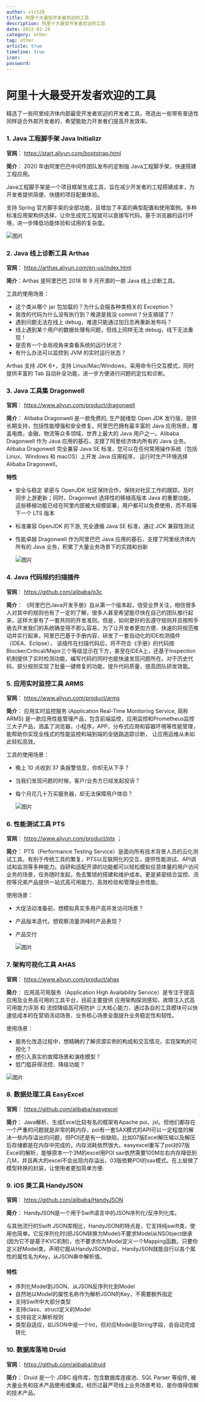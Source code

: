 ```yaml
---
author: xlc520
title: 阿里十大最受开发者欢迎的工具
description: 阿里十大最受开发者欢迎的工具
date: 2022-02-19
category: other
tag: other
article: true
timeline: true
icon: 
password: 
---
```

# 阿里十大最受开发者欢迎的工具

精选了一些阿里经济体内部最受开发者欢迎的开发者工具，筛选出一些带有普适性同样适合外部开发者的，希望能助力开发者们提高开发效率。

### 1. Java 工程脚手架 Java Initializr

**官网**：
https://start.aliyun.com/bootstrap.html

**简介**：
2020 年由阿里巴巴中间件团队发布的定制版 Java工程脚手架，快速搭建工程应用。

Java工程脚手架是一个项目框架生成工具，旨在减少开发者的工程搭建成本，为开发者提供简便、快捷的项目配置体验。

支持 Spring 官方脚手架的全部功能，且增加了丰富的典型配置和使用案例。多种标准应用架构供选择，让你生成完工程就可以直接写代码。基于浏览器的运行环境，进一步降低功能体验和试用的复杂度。

![图片](https://cdn.jsdelivr.net/gh/xlc520/MyImage/MdImg/640.webp)

### 2. Java 线上诊断工具 Arthas

**官网**：
https://arthas.aliyun.com/en-us/index.html

**简介**：Arthas 是阿里巴巴 2018 年 9 月开源的一款 Java 线上诊断工具。

工具的使用场景：

- 这个类从哪个 jar 包加载的？为什么会报各种类相关的 Exception？
- 我改的代码为什么没有执行到？难道是我没 commit？分支搞错了？
- 遇到问题无法在线上 debug，难道只能通过加日志再重新发布吗？
- 线上遇到某个用户的数据处理有问题，但线上同样无法 debug，线下无法重现！
- 是否有一个全局视角来查看系统的运行状况？
- 有什么办法可以监控到 JVM 的实时运行状态？

Arthas 支持 JDK 6+，支持 Linux/Mac/Windows，采用命令行交互模式，同时提供丰富的 Tab 自动补全功能，进一步方便进行问题的定位和诊断。

### 3. Java 工具集 Dragonwell

**官网**：
https://www.aliyun.com/product/dragonwell

**简介**：
Alibaba Dragonwell 是一款免费的, 生产就绪型 Open JDK 发行版，提供长期支持，包括性能增强和安全修复。阿里巴巴拥有最丰富的 Java 应用场景，覆盖电商，金融，物流等众多领域，世界上最大的 Java 用户之一。Alibaba Dragonwell 作为 Java 应用的基石，支撑了阿里经济体内所有的 Java 业务。Alibaba Dragonwell 完全兼容 Java SE 标准，您可以在任何常用操作系统（包括 Linux、Windows 和 macOS）上开发 Java 应用程序， 运行时生产环境选择 Alibaba Dragonwell。

**特性**

- 安全与稳定
  紧密与 OpenJDK 社区保持合作，保持对社区工作的跟踪，及时同步上游更新；同时，Dragonwell 选择性的移植高版本 Java 的重要功能，这些移植功能已经在阿里内部被大规模部署，用户都可以免费使用，而不用等下一个 LTS 版本

- 标准兼容
  OpenJDK 的下游, 完全遵循 Java SE 标准，通过 JCK 兼容性测试

- 性能卓越
  Dragonwell 作为阿里巴巴 Java 应用的基石，支撑了阿里经济体内所有的 Java 业务，积累了大量业务场景下的实践和创新

  ![图片](https://cdn.jsdelivr.net/gh/xlc520/MyImage/MdImg/640-16434631208084.webp)

### 4. Java 代码规约扫描插件

**官网**：
https://github.com/alibaba/p3c

**简介**：
《阿里巴巴Java开发手册》自从第一个版本起，倍受业界关注，相信很多人对其中的规则也有了一定的了解，很多人甚至希望能尽快在自己的团队推行起来，这样大家有了一套共同的开发准则。但是，如何更好的去遵守规则并且按照手册去开发我们的系统确变得不那么容易，为了让开发者更加方便、快速的将规范推动并实行起来，阿里巴巴基于手册内容，研发了一套自动化的IDE检测插件（IDEA、Eclipse）， 该插件在扫描代码后，将不符合《手册》的代码按Blocker/Critical/Major三个等级显示在下方，甚至在IDEA上，还基于Inspection机制提供了实时检测功能，编写代码的同时也能快速发现问题所在。对于历史代码，部分规则实现了批量一键修复的功能，提升代码质量，提高团队研发效能。

### 5. 应用实时监控工具 ARMS

**官网**：
https://www.aliyun.com/product/arms

**简介**：
应用实时监控服务 (Application Real-Time Monitoring Service, 简称ARMS) 是一款应用性能管理产品，包含前端监控，应用监控和Prometheus监控三大子产品，涵盖了浏览器，小程序，APP，分布式应用和容器环境等性能管理，能帮助你实现全栈式的性能监控和端到端的全链路追踪诊断， 让应用运维从未如此轻松高效。

工具的使用场景：

- 晚上 10 点收到 37 条报警信息，你却无从下手？

- 当我们发现问题的时候，客户/业务方已经发起投诉？

- 每个月花几十万买服务器，却无法保障用户体验？

  ![图片](https://cdn.jsdelivr.net/gh/xlc520/MyImage/MdImg/640-16434631208085.webp)

### 6. 性能测试工具 PTS

**官网**：
https://www.aliyun.com/product/pts ；

**简介**：
PTS（Performance Testing Service）是面向所有技术背景人员的云化测试工具。有别于传统工具的繁复，PTS以互联网化的交互，提供性能测试、API调试和监测等多种能力。自研和适配开源的功能都可以轻松模拟任意体量的用户访问业务的场景，任务随时发起，免去繁琐的搭建和维护成本。更是紧密结合监控、流控等兄弟产品提供一站式高可用能力，高效检验和管理业务性能。

使用场景：

- 大促活动准备前，想模拟真实多用户高并发访问场景？

- 产品版本迭代，想观察流量洪峰时产品表现？

- 产品交付

  ![图片](https://cdn.jsdelivr.net/gh/xlc520/MyImage/MdImg/640-16434631208086.webp)

### 7. 架构可视化工具 AHAS

**官网**：
https://www.aliyun.com/product/ahas

**简介**：
应用高可用服务（Application High Availability Service）是专注于提高应用及业务高可用的工具平台，目前主要提供 应用架构探测感知，故障注入式高可用能力评测 和 流控降级高可用防护 三大核心能力，通过各自的工具模块可以快速低成本的在营销活动场景、业务核心场景全面提升业务稳定性和韧性。

使用场景：

- 服务化改造过程中，想精确的了解资源实例的构成和交互情况，实现架构的可视化？
- 想引入真实的故障场景和演练模型？
- 低门槛获得流控、降级功能？

![图片](https://cdn.jsdelivr.net/gh/xlc520/MyImage/MdImg/640-16434631208097.jpg)

### 8. 数据处理工具 EasyExcel

**官网**：
https://github.com/alibaba/easyexcel

**简介**：
Java解析、生成Excel比较有名的框架有Apache poi、jxl。但他们都存在一个严重的问题就是非常的耗内存，poi有一套SAX模式的API可以一定程度的解决一些内存溢出的问题，但POI还是有一些缺陷，比如07版Excel解压缩以及解压后存储都是在内存中完成的，内存消耗依然很大。easyexcel重写了poi对07版Excel的解析，能够原本一个3M的excel用POI sax依然需要100M左右内存降低到几M，并且再大的excel不会出现内存溢出，03版依赖POI的sax模式。在上层做了模型转换的封装，让使用者更加简单方便.

### 9. iOS 类工具 HandyJSON

**官网**：
https://github.com/alibaba/HandyJSON

**简介**：
HandyJSON是一个用于Swift语言中的JSON序列化/反序列化库。

与其他流行的Swift JSON库相比，HandyJSON的特点是，它支持纯swift类，使用也简单。它反序列化时(把JSON转换为Model)不要求Model从NSObject继承(因为它不是基于KVC机制)，也不要求你为Model定义一个Mapping函数。只要你定义好Model类，声明它服从HandyJSON协议，HandyJSON就能自行以各个属性的属性名为Key，从JSON串中解析值。

#### 特性

- 序列化Model到JSON、从JSON反序列化到Model
- 自然地以Model的属性名称作为解析JSON的Key，不需要额外指定
- 支持Swift中大部分类型
- 支持class、struct定义的Model
- 支持自定义解析规则
- 类型自适应，如JSON中是一个Int，但对应Model是String字段，会自动完成转化

### 10. 数据库落地 Druid

**官网**：
https://github.com/alibaba/druid

**简介**：
Druid 是一个 JDBC 组件库，包含数据库连接池、SQL Parser 等组件, 被大量业务和技术产品使用或集成，经历过最严苛线上业务场景考验，是你值得信赖的技术产品。